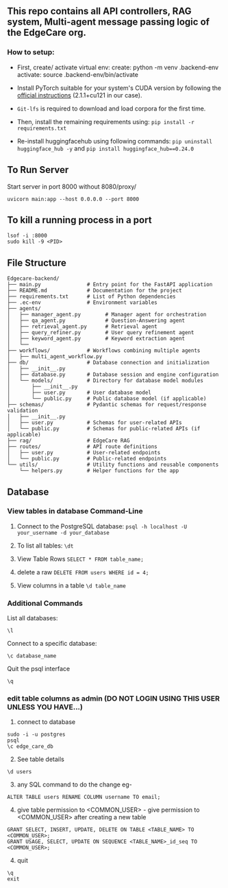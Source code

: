 ## This repo contains all API controllers, RAG system, Multi-agent message passing logic of the EdgeCare org.
### How to setup:
- First, create/ activate virtual env:
        create:  python -m venv .backend-env
        activate:  source .backend-env/bin/activate

- Install PyTorch suitable for your system's CUDA version by following the [official instructions](https://pytorch.org/get-started/locally/) (2.1.1+cu121 in our case).

- `Git-lfs` is required to download and load corpora for the first time.

- Then, install the remaining requirements using: `pip install -r requirements.txt`

- Re-install huggingfacehub using following commands:
        ```pip uninstall huggingface_hub -y```
  and 
        `pip install huggingface_hub==0.24.0`




## To Run Server

Start server in port 8000 without 8080/proxy/
```
uvicorn main:app --host 0.0.0.0 --port 8000
```

## To kill a running process in a port
```
lsof -i :8000
sudo kill -9 <PID>
```

## File Structure

```
Edgecare-backend/
├── main.py               # Entry point for the FastAPI application
├── README.md             # Documentation for the project
├── requirements.txt      # List of Python dependencies
├── .ec-env               # Environment variables
├── agents/
│   ├── manager_agent.py        # Manager agent for orchestration
│   ├── qa_agent.py             # Question-Answering agent
│   ├── retrieval_agent.py      # Retrieval agent
│   ├── query_refiner.py        # User query refinement agent
│   ├── keyword_agent.py        # Keyword extraction agent
│   └── 
├── workflows/            # Workflows combining multiple agents
│   ├── multi_agent_workflow.py 
├── db/                   # Database connection and initialization
│   ├── __init__.py
│   ├── database.py       # Database session and engine configuration
│   └── models/           # Directory for database model modules
│       ├── __init__.py
│       ├── user.py       # User database model
│       └── public.py     # Public database model (if applicable)
├── schemas/              # Pydantic schemas for request/response validation
│   ├── __init__.py
│   ├── user.py           # Schemas for user-related APIs
│   └── public.py         # Schemas for public-related APIs (if applicable)
├── rag/                  # EdgeCare RAG
├── routes/               # API route definitions
│   ├── user.py           # User-related endpoints
│   └── public.py         # Public-related endpoints
└── utils/                # Utility functions and reusable components
    └── helpers.py        # Helper functions for the app
```


## Database

### View tables in database Command-Line

1. Connect to the PostgreSQL database:
``` psql -h localhost -U your_username -d your_database ```

2. To list all tables:
``` \dt ```

3. View Table Rows
``` SELECT * FROM table_name; ```

4. delete a raw
``` DELETE FROM users WHERE id = 4; ```

5. View columns in a table
```\d table_name```

### Additional Commands

List all databases:

``` \l ```

Connect to a specific database:

``` \c database_name ``` 

Quit the psql interface

``` \q ``` 

### edit table columns as admin (DO NOT LOGIN USING THIS USER UNLESS YOU HAVE...)

1. connect to database
```
sudo -i -u postgres
psql
\c edge_care_db
```

2. See table details
```
\d users
```

3. any SQL command to do the change
eg-
```
ALTER TABLE users RENAME COLUMN username TO email;
```

4. give table permission to <COMMON_USER> - give permission to <COMMON_USER> after creating a new table
```
GRANT SELECT, INSERT, UPDATE, DELETE ON TABLE <TABLE_NAME> TO <COMMON_USER>;
GRANT USAGE, SELECT, UPDATE ON SEQUENCE <TABLE_NAME>_id_seq TO <COMMON_USER>;
```

4. quit
```
\q
exit 
```
